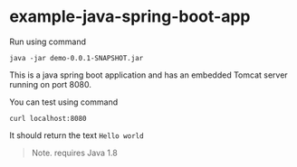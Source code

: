 # example-java-spring-boot-app

Run using command
```
java -jar demo-0.0.1-SNAPSHOT.jar
```

This is a java spring boot application and has an embedded Tomcat server running on port 8080.

You can test using command
```
curl localhost:8080
```

It should return the text `Hello world`

> Note. requires Java 1.8
